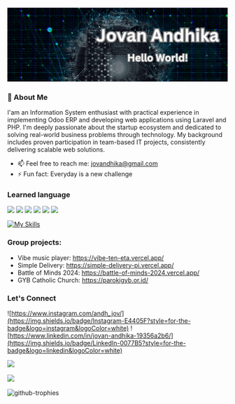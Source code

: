 ![Jovan Andhika](img/BannerProfile.png)

### 🔭 About Me
I'am an Information System enthusiast with practical experience in implementing Odoo ERP and developing web applications using Laravel and PHP. I'm deeply passionate about the startup ecosystem and dedicated to solving real-world business problems through technology. My background includes proven participation in team-based IT projects, consistently delivering scalable web solutions.
- 📫 Feel free to reach me: jovandhika@gmail.com
- ⚡ Fun fact: Everyday is a new challenge

### Learned language
<!-- HTML -->
<img src="https://img.shields.io/badge/HTML5-E34F26?style=for-the-badge&logo=html5&logoColor=white"> <img src="https://img.shields.io/badge/CSS3-1572B6?style=for-the-badge&logo=css3&logoColor=white"> <img src="https://img.shields.io/badge/JavaScript-323330?style=for-the-badge&logo=javascript&logoColor=F7DF1E"> <img src="https://img.shields.io/badge/PHP-777BB4?style=for-the-badge&logo=php&logoColor=white"> <img src="https://img.shields.io/badge/Python-FFD43B?style=for-the-badge&logo=python&logoColor=blue"> <img src="https://img.shields.io/badge/C%2B%2B-00599C?style=for-the-badge&logo=c%2B%2B&logoColor=white">

[![My Skills](https://skillicons.dev/icons?i=laravel,mysql,java&theme=light)](https://skillicons.dev)

### Group projects:
- Vibe music player: https://vibe-ten-eta.vercel.app/
- Simple Delivery: https://simple-delivery-pi.vercel.app/
- Battle of Minds 2024: https://battle-of-minds-2024.vercel.app/
- GYB Catholic Church: https://parokigyb.or.id/

### Let's Connect
![https://www.instagram.com/andh_jov/](https://img.shields.io/badge/Instagram-E4405F?style=for-the-badge&logo=instagram&logoColor=white) ![https://www.linkedin.com/in/jovan-andhika-19356a2b6/](https://img.shields.io/badge/LinkedIn-0077B5?style=for-the-badge&logo=linkedin&logoColor=white)

<!-- Contributions -->
![](https://devimg.vercel.app/github/languages/JovanAndhika)

![](http://github-profile-summary-cards.vercel.app/api/cards/profile-details?username=JovanAndhika&theme=tokyonight)

![github-trophies](https://stats.hyo.dev/api/github-trophies?login=JovanAndhika)